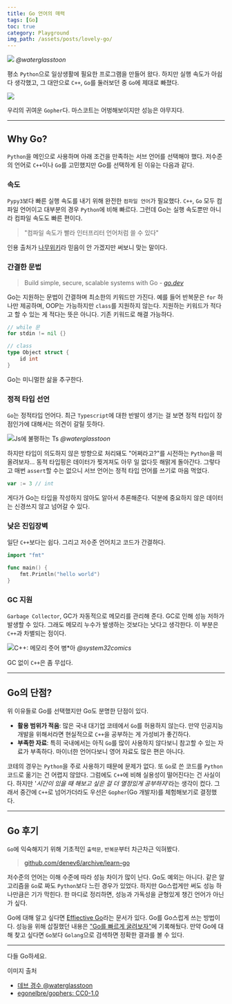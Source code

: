 ```yaml
---
title: Go 언어의 매력
tags: [Go]
toc: true 
category: Playground
img_path: /assets/posts/lovely-go/
---
```


![](toon1.png)
_@waterglasstoon_

평소 `Python`으로 일상생활에 필요한 프로그램을 만들어 왔다. 하지만 실행 속도가 아쉽다 생각했고, 그 대안으로 `C++`, `Go`를 둘러보던 중 `Go`에 제대로 빠졌다.

![](gopher.png)

우리의 귀여운 `Gopher`다. 마스코트는 어벙해보이지만 성능은 야무지다. 

---

## Why Go?

`Python`을 메인으로 사용하며 아래 조건을 만족하는 서브 언어를 선택해야 했다. 저수준의 언어로 `C++`이나 `Go`를 고민했지만 Go를 선택하게 된 이유는 다음과 같다. 

### 속도

`Pypy3`보다 빠른 실행 속도를 내기 위해 완전한 `컴파일 언어`가 필요했다. `C++`, `Go` 모두 컴파일 언어이고 대부분의 경우 `Python`에 비해 빠르다. 그런데 Go는 실행 속도뿐만 아니라 컴파일 속도도 빠른 편이다. 

> "컴파일 속도가 빨라 인터프리터 언어처럼 쓸 수 있다"

인용 출처가 [나무위키](https://namu.wiki/w/Go(%ED%94%84%EB%A1%9C%EA%B7%B8%EB%9E%98%EB%B0%8D%20%EC%96%B8%EC%96%B4)#s-3.1)라 믿음이 안 가겠지만 써보니 맞는 말이다. 

### 간결한 문법

> Build simple, secure, scalable systems with Go
> \- [*go.dev*](https://go.dev/)

Go는 지원하는 문법이 간결하며 최소한의 키워드만 가진다. 예를 들어 반복문은 `for` 하나만 제공하며, OOP는 가능하지만 `class`를 지원하지 않는다. 지원하는 키워드가 적다고 할 수 있는 게 적다는 뜻은 아니다. 기존 키워드로 해결 가능하다. 

```go
// while 문
for stdin != nil {}

// class
type Object struct {
    id int
}
```

Go는 미니멀한 삶을 추구한다.

### 정적 타입 선언

`Go`는 정적타입 언어다. 최근 `Typescript`에 대한 반발이 생기는 걸 보면 정적 타입이 장점인가에 대해서는 의견이 갈릴 듯하다.

![Js에 불평하는 Ts](toon2.png)
_@waterglasstoon_

하지만 타입이 의도하지 않은 방향으로 처리돼도 "어쩌라고?"를 시전하는 `Python`을 떠올려보자... 동적 타입핑은 데이터가 찢겨져도 아무 일 없다듯 해맑게 돌아간다. 그렇다고 매번 `assert`할 수는 없으니 서브 언어는 정적 타입 언어를 쓰기로 마음 먹었다.

```go
var := 3 // int
```

게다가 Go는 타입을 작성하지 않아도 알아서 추론해준다. 덕분에 중요하지 않은 데이터는 신경쓰지 않고 넘어갈 수 있다. 

### 낮은 진입장벽

일단 `C++`보다는 쉽다. 그리고 저수준 언어치고 코드가 간결하다.

```go
import "fmt"

func main() {
    fmt.Println("hello world")
}
```

### GC 지원

`Garbage Collector`, GC가 자동적으로 메모리를 관리해 준다. GC로 인해 성능 저하가 발생할 수 있다. 그래도 메모리 누수가 발생하는 것보다는 낫다고 생각한다. 이 부분은 `C++`과 차별되는 점이다. 

![C++: 메모리 줏어 병*아](toon3.jpeg)
_@system32comics_

GC 없이 `C++`은 좀 무섭다.

---

## Go의 단점?

위 이유들로 Go를 선택했지만 Go도 분명한 단점이 있다.

-   **활용 범위가 적음**: 많은 국내 대기업 코테에서 `Go`를 허용하지 않는다. 만약 인공지능 개발을 위해서라면 현실적으로 `C++`을 공부하는 게 가성비가 좋긴하다.
-   **부족한 자료**: 특히 국내에서는 아직 `Go`를 많이 사용하지 않다보니 참고할 수 있는 자료가 부족하다. 마이너한 언어다보니 영어 자료도 많은 편은 아니다.

코테의 경우는 `Python`을 주로 사용하기 때문에 문제가 없다. 또 `Go`로 쓴 코드를 `Python` 코드로 옮기는 건 어렵지 않았다. 그럼에도 `C++`에 비해 실용성이 떨어진다는 건 사실이다. 하지만 '_시간이 있을 때 해보고 싶은 걸 더 열정있게 공부하자_'라는 생각이 컸다. 그래서 중간에 `C++`로 넘어가더라도 우선은 `Gopher`(Go 개발자)를 체험해보기로 결정했다. 

---

## Go 후기

`Go`에 익숙해지기 위해 기초적인 `출력문`, `반복문`부터 차근차근 익혀봤다. 

> [github.com/denev6/archive/learn-go](https://github.com/denev6/archive/tree/main/learn-go)

저수준의 언어는 이해 수준에 따라 성능 차이가 많이 난다. Go도 예외는 아니다. 같은 알고리즘을 `Go`로 짜도 `Python`보다 느린 경우가 있었다. 하지만 Go스럽게만 써도 성능 하나만큼은 기가 막힌다. 한 마디로 정리하면, 성능과 가독성을 균형있게 챙긴 언어가 아닌가 싶다. 

Go에 대해 알고 싶다면 [Effiective Go](https://go.dev/doc/effective_go)라는 문서가 있다. Go를 Go스럽게 쓰는 방법이다. 성능을 위해 삽질했던 내용은 ["Go를 빠르게 굴려보자"](/playground/2023/10/08/faster-go.html)에 기록해뒀다. 만약 Go에 대해 찾고 싶다면 `Go`보다 `Golang`으로 검색하면 정확한 결과를 볼 수 있다. 

---

다들 Go하세요.

이미지 출처

- [데브 경수 @waterglasstoon](https://www.instagram.com/waterglasstoon)
- [egonelbre/gophers: CC0-1.0](https://github.com/egonelbre/gophers)